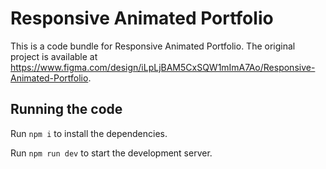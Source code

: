 
  # Responsive Animated Portfolio

  This is a code bundle for Responsive Animated Portfolio. The original project is available at https://www.figma.com/design/iLpLjBAM5CxSQW1mImA7Ao/Responsive-Animated-Portfolio.

  ## Running the code

  Run `npm i` to install the dependencies.

  Run `npm run dev` to start the development server.
  